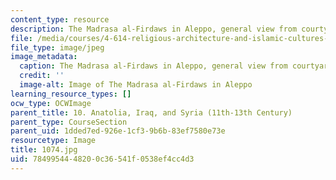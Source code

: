 ```yaml
---
content_type: resource
description: The Madrasa al-Firdaws in Aleppo, general view from courtyard.
file: /media/courses/4-614-religious-architecture-and-islamic-cultures-fall-2002/7849954448200c36541f0538ef4cc4d3_1074.jpg
file_type: image/jpeg
image_metadata:
  caption: The Madrasa al-Firdaws in Aleppo, general view from courtyard.
  credit: ''
  image-alt: Image of The Madrasa al-Firdaws in Aleppo
learning_resource_types: []
ocw_type: OCWImage
parent_title: 10. Anatolia, Iraq, and Syria (11th-13th Century)
parent_type: CourseSection
parent_uid: 1dded7ed-926e-1cf3-9b6b-83ef7580e73e
resourcetype: Image
title: 1074.jpg
uid: 78499544-4820-0c36-541f-0538ef4cc4d3
---
```

